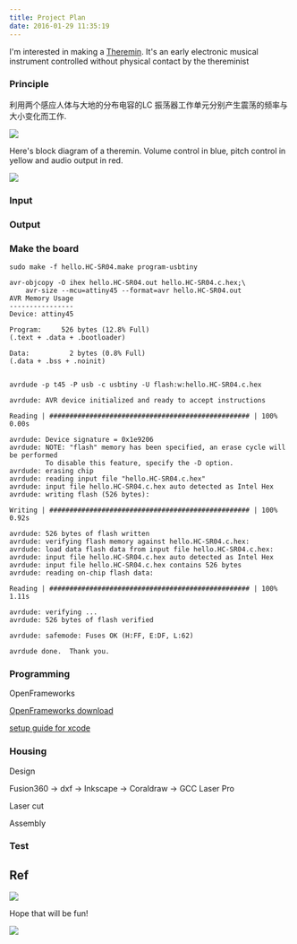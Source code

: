 ```yaml
---
title: Project Plan
date: 2016-01-29 11:35:19
---
```


I'm interested in making a [Theremin](https://en.wikipedia.org/wiki/Theremin). It's an early electronic musical instrument controlled without physical contact by the thereminist


### Principle

利用两个感应人体与大地的分布电容的LC 振荡器工作单元分别产生震荡的频率与大小变化而工作.

![](http://farm4.staticflickr.com/3739/9533739769_8714d81f89.jpg)

Here's block diagram of a theremin. Volume control in blue, pitch control in yellow and audio output in red.

![](https://upload.wikimedia.org/wikipedia/commons/c/cb/Block_diagram_Theremin.png)


### Input

### Output

### Make the board

``sudo make -f hello.HC-SR04.make program-usbtiny``

```
avr-objcopy -O ihex hello.HC-SR04.out hello.HC-SR04.c.hex;\
	avr-size --mcu=attiny45 --format=avr hello.HC-SR04.out
AVR Memory Usage
----------------
Device: attiny45

Program:     526 bytes (12.8% Full)
(.text + .data + .bootloader)

Data:          2 bytes (0.8% Full)
(.data + .bss + .noinit)


avrdude -p t45 -P usb -c usbtiny -U flash:w:hello.HC-SR04.c.hex

avrdude: AVR device initialized and ready to accept instructions

Reading | ################################################## | 100% 0.00s

avrdude: Device signature = 0x1e9206
avrdude: NOTE: "flash" memory has been specified, an erase cycle will be performed
         To disable this feature, specify the -D option.
avrdude: erasing chip
avrdude: reading input file "hello.HC-SR04.c.hex"
avrdude: input file hello.HC-SR04.c.hex auto detected as Intel Hex
avrdude: writing flash (526 bytes):

Writing | ################################################## | 100% 0.92s

avrdude: 526 bytes of flash written
avrdude: verifying flash memory against hello.HC-SR04.c.hex:
avrdude: load data flash data from input file hello.HC-SR04.c.hex:
avrdude: input file hello.HC-SR04.c.hex auto detected as Intel Hex
avrdude: input file hello.HC-SR04.c.hex contains 526 bytes
avrdude: reading on-chip flash data:

Reading | ################################################## | 100% 1.11s

avrdude: verifying ...
avrdude: 526 bytes of flash verified

avrdude: safemode: Fuses OK (H:FF, E:DF, L:62)

avrdude done.  Thank you.
```

### Programming

OpenFrameworks

[OpenFrameworks download](http://openframeworks.cc/download/)

[setup guide for xcode](http://openframeworks.cc/setup/xcode)

### Housing

Design

Fusion360 → dxf → Inkscape → Coraldraw → GCC Laser Pro

Laser cut

Assembly

### Test


## Ref

![](http://www.carolinaeyck.com/media/portraits/CarolinaPlaying1211.jpg?t=1453258367)

Hope that will be fun!

![](http://cnet1.cbsistatic.com/hub/i/r/2013/11/02/a0d46b02-6de8-11e3-913e-14feb5ca9861/resize/570xauto/d9feb99e1358983a3e909096ea0aca72/01_UM_Project___Odd_Harmonics___LR.jpg)